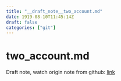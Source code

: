```yaml
---
title: "__draft_note__two_account.md"
date: 1919-08-10T11:45:14Z
draft: false
categories: ["git"]
---
```


# two_account.md

Draft note, watch origin note from github: [link](https://github.com/tinghaolai/just-random-note/blob/master/git/two_account.md)